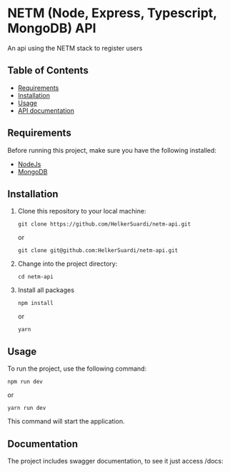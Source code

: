 # NETM (Node, Express, Typescript, MongoDB) API

An api using the NETM stack to register users

## Table of Contents

- [Requirements](#requirements)
- [Installation](#installation)
- [Usage](#usage)
- [API documentation](#documentation)

## Requirements

Before running this project, make sure you have the following installed:

- [NodeJs](https://nodejs.org)
- [MongoDB](https://www.mongodb.com/docs/manual/installation)

## Installation

1. Clone this repository to your local machine:

   ```
   git clone https://github.com/HelkerSuardi/netm-api.git
   ```
   or

   ```
   git clone git@github.com:HelkerSuardi/netm-api.git
   ```

2. Change into the project directory:

   ```
   cd netm-api
   ```

3. Install all packages

   ```
   npm install
   ```
    or
   ```
   yarn
   ```
## Usage
To run the project, use the following command:
```
npm run dev
```
or
```
yarn run dev
```
This command will start the application.
## Documentation
The project includes swagger documentation, to see it just access /docs:
